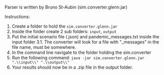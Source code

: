 Parser is written by Bruno St-Aubin (sim.converter.glenn.jar)

Instructions:
1. Create a folder to hold the `sim.converter.glenn.jar`
2. Inside the folder create 2 sub folders: `input`, `output`
3. Put the initial scenario file (.json) and pandemic_messages.txt inside the input folder
	3.1. The converter will look for a file with "_messages" in the file name, must be somewhere.
4. In the command line navigate to the folder holding the sim.converter
5. Run the following command: `java -jar sim.converter.glenn.jar ".\\input\\" ".\\output\\"`
6. Your results should now be in a .zip file in the output folder.